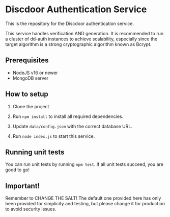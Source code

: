 # Discdoor Authentication Service

This is the repository for the Discdoor authentication service.

This service handles verification AND generation. It is recommended to run a cluster of dd-auth instances to achieve scalability, especially since the target algorithm is a strong cryptographic algorithm known as Bcrypt.

## Prerequisites
 - NodeJS v16 or newer
 - MongoDB server

## How to setup

1. Clone the project

2. Run `npm install` to install all required dependencies.

3. Update `data/config.json` with the correct database URL.

4. Run `node index.js` to start this service.

## Running unit tests

You can run unit tests by running `npm test`. If all unit tests succeed, you are good to go!

## Important!

Remember to CHANGE THE SALT! The default one provided here has only been provided for simplicity and testing, but please change it for production to avoid security issues.